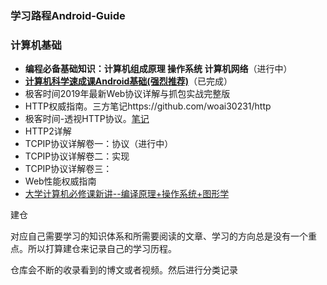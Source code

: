 ### 学习路程Android-Guide

### 计算机基础

* **编程必备基础知识：计算机组成原理 操作系统 计算机网络**（进行中）
* **[计算机科学速成课Android基础(强烈推荐)](https://www.bilibili.com/video/BV1EW411u7th?p=36&t=154)**（已完成）
* 极客时间2019年最新Web协议详解与抓包实战完整版
* HTTP权威指南。三方笔记https://github.com/woai30231/http
* 极客时间-透视HTTP协议。[笔记](输出文章/计算机基础/透视HTTP协议.md)
* HTTP2详解
* TCPIP协议详解卷一：协议（进行中）
* TCPIP协议详解卷二：实现
* TCPIP协议详解卷三：
* Web性能权威指南
* [大学计算机必修课新讲--编译原理+操作系统+图形学](https://coding.imooc.com/class/chapter/432.html#Anchor)

建仓

对应自己需要学习的知识体系和所需要阅读的文章、学习的方向总是没有一个重点。所以打算建仓来记录自己的学习历程。

仓库会不断的收录看到的博文或者视频。然后进行分类记录

